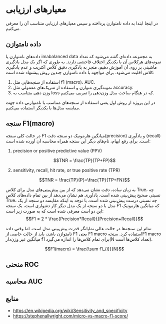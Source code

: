# معیارهای ارزیابی
در اینجا ابتدا به داده نامتوازن پرداخته و سپس معیارهای ارزیابی متناسب آن را معرفی می‌کنیم.
## داده نامتوازن
داده‌های نامتوازن یا imabalanced data به مجموعه داده‌ای گفته می‌شود که تعداد نمونه‌های هرکلاس آن با یکدیگر اختلاف فاحشی دارند.
به طوری که اگر یک مدل یادگیری ماشینی بر روی آن آموزش دهیم، منجر به یادگیری دقیق کلاس اکثریت و عدم یادگیری کلاس اقلیت می‌شود. 
برای مواجهه با داده نامتوازن چندین روش پیشنهاد شده است:
1. استفاده از سنجه‌هایی مثل f1 (macro)، AUC.
2. نمونه‌گیری متوازن و استفاده از متریک‌های معمولی مثل accuracy.
3. وزن دهی متناسب به loss که در هنگام ساخت مدل وزن‌دهی را تعریف می‌کنیم.

در این پروژه از روش اول یعنی استفاده از سنجه‌های متناسب با نامتوازنی داده جهت مقایسه مدل‌ها با یکدیگر استفاده می‌کنیم.

## سنجه F1(macro)
در حالت کلی سنجه F1 میانگین هارمونیک دو سنجه دقت(precision) و یادآوری (recall) است. برای رفع ابهام، نام‌های دیگر این سنجه همراه محاسبه آن آورده شده است:


1. precision or positive predictive value (PPV)

  $$TNR = \frac{TP}{TP+FP}$$

2. sensitivity, recall, hit rate, or true positive rate (TPR)

  $$TNR = \frac{TP}{P}=\frac{TP}{TP+FN}$$

به زبان ساده، دقت نشان می‌دهد که از بین پیش‌بینی‌های مدل برای کلاس True، چه نسبتی صحیح پیش‌بینی شده است.
یادآوری هم نشان می‌دهد از بین تمام داده‌های کلاس True، چه نسبتی درست پیش‌بینی شده است.
با توجه به اینکه مقایسه دو سنجه از یک مدل با دو سنجه از یک مدل دیگر کار دشواری است، یک سنجه F1 که میانگین هارمونیک این دو است معرفی شده است که به صورت زیر است:
$$F1 = 2 * \frac{Precision*Recall}{{Precision+Recall}}$$

تمام این سنجه‌ها در حالت عالی نمایانگر قدرت پیش‌بینی مدل است. اما وقتی داده نامتوازن باشد، باید از حالت خاصی از F1 یعنی F1 macro استفاده کرد.
سنجهF1 macro میانگین غیر وزن‌دار f1 برای تمام کلاس‌ها را اندازه می‌گیرد(N تعداد کلاس‌ها است).


$$F1(macro) =  \frac{\sum f1_{i}}{N}$$
## منحنی ROC

## محاسبه AUC


## منابع
- https://en.wikipedia.org/wiki/Sensitivity_and_specificity
- https://stephenallwright.com/micro-vs-macro-f1-score/
